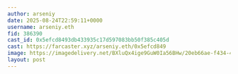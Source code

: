 ```yaml
---
author: arseniy
date: 2025-08-24T22:59:11+0000
username: arseniy.eth
fid: 386390
cast_id: 0x5efcd8493db433935c17d597083bb50f385c405d
cast: https://farcaster.xyz/arseniy.eth/0x5efcd849
image: https://imagedelivery.net/BXluQx4ige9GuW0Ia56BHw/20eb66ae-f434-4988-0dd8-a2fe97b75b00/original
layout: post
---
```

  

<img src='https://imagedelivery.net/BXluQx4ige9GuW0Ia56BHw/20eb66ae-f434-4988-0dd8-a2fe97b75b00/original' alt='' referrerpolicy='no-referrer'/>